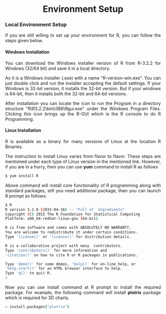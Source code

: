 <div align='justify'>

# <div align='center'>Environment Setup</div>

### Local Environment Setup

If you are still willing to set up your environment for R, you can follow the steps given below.

#### Windows Installation

You can download the Windows installer version of R from R-3.2.2 for Windows (32/64 bit) and save it in a local directory.

As it is a Windows installer (.exe) with a name "R-version-win.exe". You can just double click and run the installer accepting the default settings. If your Windows is 32-bit version, it installs the 32-bit version. But if your windows is 64-bit, then it installs both the 32-bit and 64-bit versions.

After installation you can locate the icon to run the Program in a directory structure "R\R3.2.2\bin\i386\Rgui.exe" under the Windows Program Files. Clicking this icon brings up the R-GUI which is the R console to do R Programming.

#### Linux Installation

R is available as a binary for many versions of Linux at the location R Binaries.

The instruction to install Linux varies from flavor to flavor. These steps are mentioned under each type of Linux version in the mentioned link. However, if you are in a hurry, then you can use __yum__ command to install R as follows

```bash
$ yum install R
```

Above command will install core functionality of R programming along with standard packages, still you need additional package, then you can launch R prompt as follows:

```bash
$ R
R version 3.2.0 (2015-04-16) -- "Full of  Ingredients"          
Copyright (C) 2015 The R Foundation for Statistical Computing
Platform: x86_64-redhat-linux-gnu (64-bit)

R is free software and comes with ABSOLUTELY NO WARRANTY.
You are welcome to redistribute it under certain conditions.
Type 'license()' or 'licence()' for distribution details.

R is a collaborative project with many  contributors.                    
Type 'contributors()' for more information and
'citation()' on how to cite R or R packages in publications.

Type 'demo()' for some demos, 'help()' for on-line help, or
'help.start()' for an HTML browser interface to help.
Type 'q()' to quit R.
>
```

Now you can use install command at R prompt to install the required package. For example, the following command will install __plotrix__ package which is required for 3D charts.

```bash
> install.packages("plotrix")
```

</div>